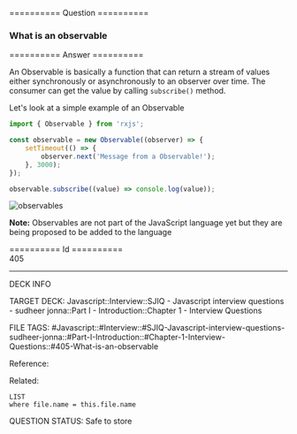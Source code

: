 ========== Question ==========  

### What is an observable  

========== Answer ==========  

An Observable is basically a function that can return a stream of values either synchronously or asynchronously to an observer over time. The consumer can get the value by calling `subscribe()` method.

Let's look at a simple example of an Observable

```javascript
import { Observable } from 'rxjs';

const observable = new Observable((observer) => {
    setTimeout(() => {
        observer.next('Message from a Observable!');
    }, 3000);
});

observable.subscribe((value) => console.log(value));
```

![observables](../../../../images/observables.png)

**Note:** Observables are not part of the JavaScript language yet but they are being proposed to be added to the language

========== Id ==========  
405

---

DECK INFO

TARGET DECK: Javascript::Interview::SJIQ - Javascript interview questions - sudheer jonna::Part I - Introduction::Chapter 1 - Interview Questions

FILE TAGS: #Javascript::#Interview::#SJIQ-Javascript-interview-questions-sudheer-jonna::#Part-I-Introduction::#Chapter-1-Interview-Questions::#405-What-is-an-observable

Reference:

Related:

```dataview
LIST
where file.name = this.file.name
```

QUESTION STATUS: Safe to store
